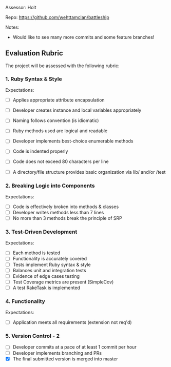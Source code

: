 Assessor: Holt

Repo: https://github.com/wehttamclan/battleship

Notes:
- Would like to see many more commits and some feature branches!

## Evaluation Rubric

The project will be assessed with the following rubric:

### 1. Ruby Syntax & Style

Expectations:

- [ ] Applies appropriate attribute encapsulation  
- [ ] Developer creates instance and local variables appropriately
- [ ] Naming follows convention (is idiomatic)
- [ ] Ruby methods used are logical and readable  
- [ ] Developer implements best-choice enumerable methods
- [ ] Code is indented properly
- [ ] Code does not exceed 80 characters per line
- [ ] A directory/file structure provides basic organization via lib/ and/or /test


### 2. Breaking Logic into Components

Expectations:

- [ ] Code is effectively broken into methods & classes
- [ ] Developer writes methods less than 7 lines
- [ ] No more than 3 methods break the principle of SRP

### 3. Test-Driven Development

Expectations:

- [ ] Each method is tested  
- [ ] Functionality is accurately covered
- [ ] Tests implement Ruby syntax & style   
- [ ] Balances unit and integration tests
- [ ] Evidence of edge cases testing
- [ ] Test Coverage metrics are present (SimpleCov)
- [ ] A test RakeTask is implemented

### 4. Functionality

Expectations:

- [ ] Application meets all requirements (extension not req'd)

### 5. Version Control - 2

- [ ] Developer commits at a pace of at least 1 commit per hour
- [ ] Developer implements branching and PRs
- [X] The final submitted version is merged into master
